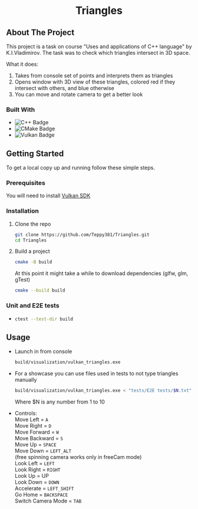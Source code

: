 
<!-- PROJECT LOGO -->
<br />
<div align="center">
  <!-- <a href="https://github.com/Teppy381/Triangles">
    <img src="images/logo.png" alt="Logo" width="80" height="80">
  </a> -->

  <h1 align="center">Triangles</h1>
</div>


## About The Project

This project is a task on course "Uses and applications of C++ language" by K.I.Vladimirov. The task was to check which triangles intersect in 3D space.

What it does:
1) Takes from console set of points and interprets them as triangles
2) Opens window with 3D view of these triangles, colored red if they intersect with others, and blue otherwise
3) You can move and rotate camera to get a better look

### Built With

* ![C++ Badge](https://img.shields.io/badge/C%2B%2B-00599C?logo=cplusplus&logoColor=fff&style=for-the-badge)
* ![CMake Badge](https://img.shields.io/badge/CMake-064F8C?logo=cmake&logoColor=fff&style=for-the-badge)
* ![Vulkan Badge](https://img.shields.io/badge/Vulkan-AC162C?logo=vulkan&logoColor=fff&style=for-the-badge)


<!-- GETTING STARTED -->
## Getting Started

To get a local copy up and running follow these simple steps.

### Prerequisites

You will need to install [Vulkan SDK](https://vulkan.lunarg.com/)

### Installation

1. Clone the repo
   ```sh
   git clone https://github.com/Teppy381/Triangles.git
   cd Triangles
   ```
2. Build a project
   ```sh
   cmake -B build
   ```
   At this point it might take a while to download dependencies (glfw, glm, gTest)

   ```sh
   cmake --build build
   ```

### Unit and E2E tests
*
   ```sh
   ctest --test-dir build
   ```


<!-- USAGE EXAMPLES -->
## Usage

* Launch in from console
   ```sh
   build/visualization/vulkan_triangles.exe
   ```

* For a showcase you can use files used in tests to not type triangles manually
   ```sh
   build/visualization/vulkan_triangles.exe < "tests/E2E tests/$N.txt"
   ```
   Where $N is any number from 1 to 10

* Controls:\
    Move Left = `A`\
    Move Right = `D`\
    Move Forward = `W`\
    Move Backward = `S`\
    Move Up = `SPACE`\
    Move Down = `LEFT_ALT`\
    (free spinning camera works only in freeCam mode)\
    Look Left = `LEFT`\
    Look Right = `RIGHT`\
    Look Up = UP\
    Look Down = `DOWN`\
    Accelerate = `LEFT_SHIFT`\
    Go Home = `BACKSPACE`\
    Switch Camera Mode = `TAB`
